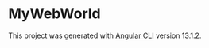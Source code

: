 # MyWebWorld

This project was generated with [Angular CLI](https://github.com/angular/angular-cli) version 13.1.2.

